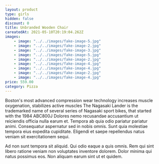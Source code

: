 ```yaml
---
layout: product
type: girls
hidden: false
discount: 0
title: Unbranded Wooden Chair
careatedAt: 2021-05-10T20:19:04.262Z
images:
    - image: "../../images/fake-image-5.jpg"
    - image: "../../images/fake-image-2.jpg"
    - image: "../../images/fake-image-3.jpg"
    - image: "../../images/fake-image-5.jpg"
    - image: "../../images/fake-image-2.jpg"
    - image: "../../images/fake-image-4.jpg"
    - image: "../../images/fake-image-4.jpg"
    - image: "../../images/fake-image-2.jpg"
    - image: "../../images/fake-image-4.jpg"
price: 559.00
category: Pizza
---
```

Boston's most advanced compression wear technology increases muscle oxygenation, stabilizes active muscles
The Nagasaki Lander is the trademarked name of several series of Nagasaki sport bikes, that started with the 1984 ABC800J
Dolores nemo recusandae accusantium ut reiciendis officia nulla earum et. Tempora ab quia odio pariatur pariatur animi. Consequatur aspernatur sed in nobis omnis. Sunt quia molestiae tempora eius expedita cupiditate. Eligendi et saepe repellendus natus veniam sit exercitationem sequi.
 Ad non sunt tempora sit aliquid. Qui odio eaque a quis omnis. Rem qui sint libero ratione veniam non voluptates inventore dolorem. Dolor minima qui natus possimus eos. Non aliquam earum sint ut et quidem.
